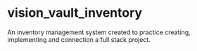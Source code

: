 # vision_vault_inventory
An inventory management system created to practice creating, implementing and connection a full stack project.
